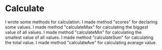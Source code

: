 # Calculate
I wrote some methods for calculation.
I made method "scores" for declaring some values.
I made method "calculateMax" for calculating the biggest value of all values.
I made method "calculateMin" for calculating the smallest value of all values.
I made method "calculateSum" for calculating the total value.
I made method "calculateAve" for calculating avarage value.
